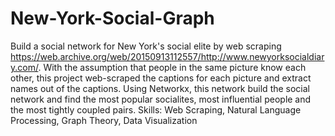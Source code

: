 # New-York-Social-Graph
Build a social network for New York's social elite by web scraping https://web.archive.org/web/20150913112557/http://www.newyorksocialdiary.com/. With the assumption that people in the same picture know each other, this project web-scraped the captions for each picture and extract names out of the captions. Using Networkx, this network build the social network and find the most popular socialites, most influential people and the most tightly coupled pairs. 
Skills: Web Scraping, Natural Language Processing, Graph Theory, Data Visualization
